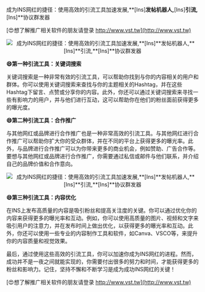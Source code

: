 成为INS网红的捷径：使用高效的引流工具加速发展,**[Ins]**发帖机器人,**[Ins]**引流,**[Ins]**协议群发器

[😍想了解推广相关软件的朋友请登录 http://www.vst.tw](http://www.vst.tw)

 <center><img src="https://vst.tw/MP4/tuiguang/png/5.png" alt="成为INS网红的捷径：使用高效的引流工具加速发展,**[Ins]**发帖机器人,**[Ins]**引流,**[Ins]**协议群发器"></center>

**😄第一种引流工具：关键词搜索**

关键词搜索是一种非常有效的引流工具，可以帮助你找到与你的内容相关的用户和群体。你可以使用关键词搜索来查找与你的主题相关的Hashtag，并在这些Hashtag下留言、点赞或分享你的内容。此外，你还可以通过关键词搜索来寻找一些有影响力的用户，并与他们进行互动，这可以帮助你在他们的粉丝面前获得更多的曝光度。

**😄第二种引流工具：合作推广**

与其他网红或品牌进行合作推广也是一种非常高效的引流工具。与其他网红进行合作推广可以帮助你扩大你的受众群体，并在不同的平台上获得更多的曝光率。此外，与品牌进行合作推广可以为你带来更多的商业机会，例如赞助、广告合作等。要想与其他网红或品牌进行合作推广，你需要通过私信或邮件与他们联系，并介绍自己的品牌价值和合作意向。

 <center><img src="https://vst.tw/MP4/tuiguang/png/7.png" alt="成为INS网红的捷径：使用高效的引流工具加速发展,**[Ins]**发帖机器人,**[Ins]**引流,**[Ins]**协议群发器"></center>

**😄第三种引流工具：内容优化**

在INS上发布高质量的内容是吸引粉丝和提高关注度的关键。你可以通过优化你的内容来获得更多的曝光率和互动。例如，你可以使用高质量的图片、视频和文字来吸引用户的注意力，并在发布时间上做出优化，以获得更多的曝光率和互动。此外，你还可以使用一些专业的内容制作工具和软件，如Canva、VSCO等，来提升你的内容质量和视觉效果。

最后，通过使用这些高效的引流工具，你可以加速你成为INS网红的进程。然而，成功并不是一夜之间就能实现的，你需要付出很多的努力和时间，才能获得更多的粉丝和影响力。记住，坚持不懈和不断学习是成为成功INS网红的关键！

[😍想了解推广相关软件的朋友请登录 http://www.vst.tw](http://www.vst.tw)




